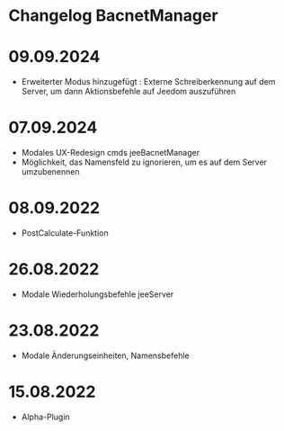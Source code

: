 # Changelog BacnetManager


# 09.09.2024
- Erweiterter Modus hinzugefügt : Externe Schreiberkennung auf dem Server, um dann Aktionsbefehle auf Jeedom auszuführen

# 07.09.2024
- Modales UX-Redesign cmds jeeBacnetManager
- Möglichkeit, das Namensfeld zu ignorieren, um es auf dem Server umzubenennen

# 08.09.2022
- PostCalculate-Funktion

# 26.08.2022
- Modale Wiederholungsbefehle jeeServer

# 23.08.2022
- Modale Änderungseinheiten, Namensbefehle

# 15.08.2022
- Alpha-Plugin






